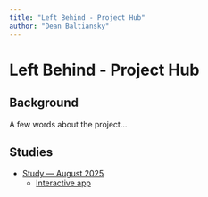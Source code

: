 ```yaml
---
title: "Left Behind - Project Hub"
author: "Dean Baltiansky"
---
```


# Left Behind - Project Hub

## Background

A few words about the project...

## Studies

- [Study — August 2025](studies/study-aug25/)
  - [Interactive app](studies/study-aug25/app/)
